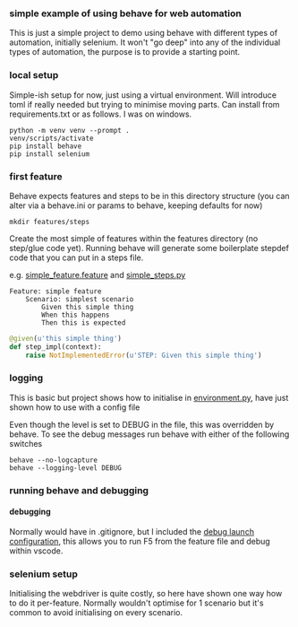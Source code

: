 ### simple example of using behave for web automation
This is just a simple project to demo using behave with different types of automation, initially selenium. It won't "go deep" into any of the individual types of automation, the purpose is to provide a starting point.

### local setup
Simple-ish setup for now, just using a virtual environment. Will introduce toml if really needed but trying to minimise moving parts. Can install from requirements.txt or as follows. I was on windows.

```DOS
python -m venv venv --prompt .
venv/scripts/activate 
pip install behave
pip install selenium
``````

### first feature
Behave expects features and steps to be in this directory structure (you can alter via a behave.ini or params to behave, keeping defaults for now)
```DOS
mkdir features/steps
```
Create the most simple of features within the features directory (no step/glue code yet). Running behave will generate some boilerplate stepdef code that you can put in a steps file.

e.g. [simple_feature.feature](features/simple_feature.feature) and [simple_steps.py](features/steps/simple_steps.py)
```gherkin
Feature: simple feature
    Scenario: simplest scenario
        Given this simple thing
        When this happens
        Then this is expected
``````

```python
@given(u'this simple thing')
def step_impl(context):
    raise NotImplementedError(u'STEP: Given this simple thing')
```

### logging
This is basic but project shows how to initialise in [environment.py](features/environment.py), have just shown how to use with a config file

Even though the level is set to DEBUG in the file, this was overridden by behave. To see the debug messages run behave with either of the following switches
```DOS
behave --no-logcapture
behave --logging-level DEBUG
```

### running behave and debugging

#### debugging
Normally would have in .gitignore, but I included the [debug launch configuration](.vscode/launch.json), this allows you to run F5 from the feature file and debug within vscode. 


### selenium setup
Initialising the webdriver is quite costly, so here have shown one way how to do it per-feature. Normally wouldn't optimise for 1 scenario but it's common to avoid initialising on every scenario.